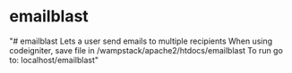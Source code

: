# emailblast
"# emailblast
Lets a user send emails to multiple recipients
When using codeigniter, save file in /wampstack/apache2/htdocs/emailblast
To run go to: localhost/emailblast"
